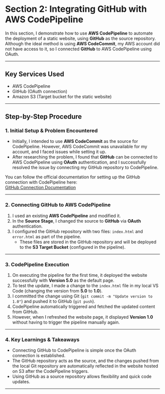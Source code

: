 # Section 2: Integrating GitHub with AWS CodePipeline

In this section, I demonstrate how to use **AWS CodePipeline** to automate the deployment of a static website, using **GitHub** as the source repository. Although the ideal method is using **AWS CodeCommit**, my AWS account did not have access to it, so I connected **GitHub** to AWS CodePipeline using OAuth.

---

## Key Services Used

- AWS CodePipeline
- GitHub (OAuth connection)
- Amazon S3 (Target bucket for the static website)

---

##  Step-by-Step Procedure

### 1. Initial Setup & Problem Encountered

- Initially, I intended to use **AWS CodeCommit** as the source for CodePipeline. However, AWS CodeCommit was unavailable for my account, and I faced issues while setting it up.
- After researching the problem, I found that **GitHub** can be connected to AWS CodePipeline using **OAuth** authentication, and I successfully resolved the issue by connecting my GitHub repository to CodePipeline.

You can follow the official documentation for setting up the GitHub connection with CodePipeline here:  
[GitHub Connection Documentation](https://docs.aws.amazon.com/codepipeline/latest/userguide/connections-github.html)

---

### 2. Connecting GitHub to AWS CodePipeline

1. I used an existing **AWS CodePipeline** and modified it.
2. In the **Source Stage**, I changed the source to **GitHub** via **OAuth** authentication.
3. I configured the GitHub repository with two files: `index.html` and `error.html` as part of the pipeline.
   - These files are stored in the GitHub repository and will be deployed to the **S3 Target Bucket** (configured in the pipeline).

---

### 3. CodePipeline Execution

1. On executing the pipeline for the first time, it deployed the website successfully with **Version 5.0** as the default page.
2. To test the update, I made a change to the `index.html` file in my local VS Code (changing the version from **5.0** to **1.0**).
3. I committed the change using Git (`git commit -m "Update version to 1.0"`) and pushed it to GitHub (`git push`).
4. CodePipeline automatically triggered and fetched the updated content from GitHub.
5. However, when I refreshed the website page, it displayed **Version 1.0** without having to trigger the pipeline manually again.

---

### 4. Key Learnings & Takeaways

- Connecting GitHub to CodePipeline is simple once the OAuth connection is established.
- The GitHub repository acts as the source, and the changes pushed from the local Git repository are automatically reflected in the website hosted on S3 after the CodePipeline triggers.
- Using GitHub as a source repository allows flexibility and quick code updates.

---




